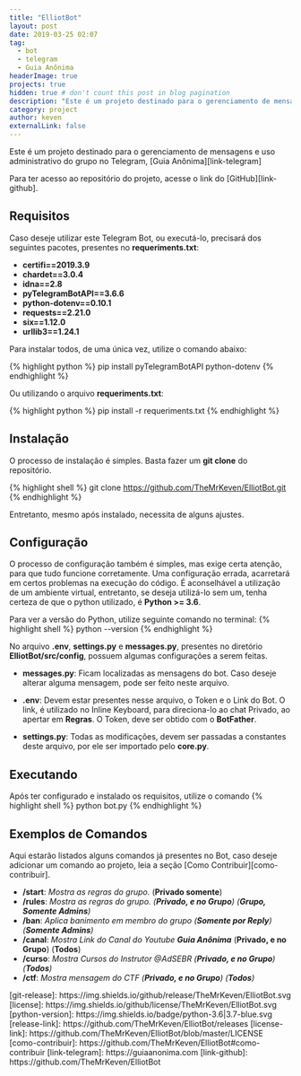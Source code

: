 ```yaml
---
title: "ElliotBot"
layout: post
date: 2019-03-25 02:07
tag: 
  - bot
  - telegram
  - Guia Anônima
headerImage: true
projects: true
hidden: true # don't count this post in blog pagination
description: "Este é um projeto destinado para o gerenciamento de mensagens e uso administrativo do grupo no Telegram, Guia Anônima."
category: project
author: keven
externalLink: false
---
```


Este é um projeto destinado para o gerenciamento de mensagens e uso administrativo do grupo no Telegram, [Guia Anônima][link-telegram]

Para ter acesso ao repositório do projeto, acesse o link do [GitHub][link-github].

## Requisitos
Caso deseje utilizar este Telegram Bot, ou executá-lo, precisará dos seguintes pacotes, presentes no **requeriments.txt**:

* **certifi==2019.3.9**
* **chardet==3.0.4**
* **idna==2.8**
* **pyTelegramBotAPI==3.6.6**
* **python-dotenv==0.10.1**
* **requests==2.21.0**
* **six==1.12.0**
* **urllib3==1.24.1**

Para instalar todos, de uma única vez, utilize o comando abaixo:

{% highlight python %}
pip install pyTelegramBotAPI python-dotenv
{% endhighlight %}

Ou utilizando o arquivo **requeriments.txt**:

{% highlight python %}
pip install -r requeriments.txt
{% endhighlight %}

## Instalação
O processo de instalação é simples. Basta fazer um **git clone** do repositório.

{% highlight shell %}
git clone https://github.com/TheMrKeven/ElliotBot.git
{% endhighlight %}

Entretanto, mesmo após instalado, necessita de alguns ajustes.

## Configuração
O processo de configuração também é simples, mas exige certa atenção, para que tudo funcione corretamente. 
Uma configuração errada, acarretará em certos problemas na execução do código. É aconselhável a utilização de um ambiente virtual, entretanto, se deseja utilizá-lo sem um, 
tenha certeza de que o python utilizado, é **Python >= 3.6**. 

Para ver a versão do Python, utilize seguinte comando no terminal:
{% highlight shell %}
python --version
{% endhighlight %}

No arquivo **.env**, **settings.py** e **messages.py**, presentes 
no diretório **ElliotBot/src/config**, possuem algumas configurações a serem feitas.

* **messages.py**: Ficam localizadas as mensagens do bot. Caso deseje alterar 
alguma mensagem, pode ser feito neste arquivo.

* **.env**: Devem estar presentes nesse arquivo, o Token e o Link do Bot.
O link, é utilizado no Inline Keyboard, para direciona-lo ao chat Privado, ao apertar em **Regras**. 
O Token, deve ser obtido com o **BotFather**.

* **settings.py**: Todas as modificações, devem ser passadas a constantes deste arquivo,
por ele ser importado pelo **core.py**.

## Executando

Após ter configurado e instalado os requisitos, utilize o comando 
{% highlight shell %}
python bot.py
{% endhighlight %}

## Exemplos de Comandos

Aqui estarão listados alguns comandos já presentes no Bot, caso deseje adicionar um comando ao projeto, leia a seção [Como Contribuir][como-contribuir].

* **/start**: _Mostra as regras do grupo._ (__Privado somente__)
* **/rules**: _Mostra as regras do grupo. (__Privado, e no Grupo__) (__Grupo, Somente Admins__)_
* **/ban**: _Aplica banimento em membro do grupo (__Somente por Reply__) (__Somente Admins__)_
* **/canal**: _Mostra Link do Canal do Youtube __Guia Anônima___ (__Privado, e no Grupo__) (__Todos__)
* **/curso**: _Mostra Cursos do Instrutor @AdSEBR (__Privado, e no Grupo__) (__Todos__)_
* **/ctf**: _Mostra mensagem do CTF (__Privado, e no Grupo__) (__Todos__)_

<div class="breaker"></div>
[git-release]: https://img.shields.io/github/release/TheMrKeven/ElliotBot.svg
[license]: https://img.shields.io/github/license/TheMrKeven/ElliotBot.svg
[python-version]: https://img.shields.io/badge/python-3.6|3.7-blue.svg
[release-link]: https://github.com/TheMrKeven/ElliotBot/releases
[license-link]: https://github.com/TheMrKeven/ElliotBot/blob/master/LICENSE
[como-contribuir]: https://github.com/TheMrKeven/ElliotBot#como-contribuir
[link-telegram]:  https://guiaanonima.com
[link-github]: https://github.com/TheMrKeven/ElliotBot